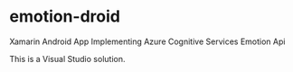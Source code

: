 # emotion-droid
Xamarin Android App Implementing Azure Cognitive Services Emotion Api

This is a Visual Studio solution.

